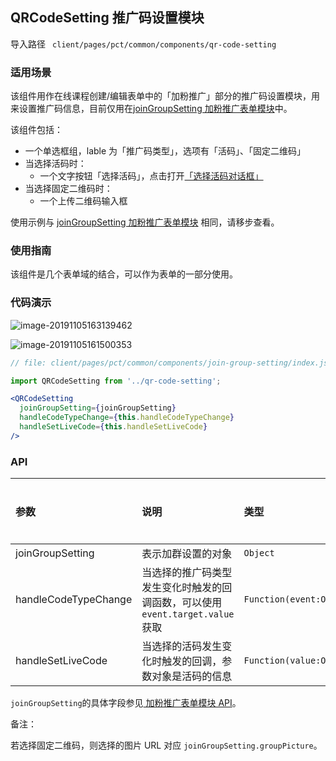 ## QRCodeSetting 推广码设置模块

导入路径 ` client/pages/pct/common/components/qr-code-setting`

### 适用场景

该组件用作在线课程创建/编辑表单中的「加粉推广」部分的推广码设置模块，用来设置推广码信息，目前仅用在[joinGroupSetting 加粉推广表单模块](../join-group-setting)中。


该组件包括：

- 一个单选框组，lable 为「推广码类型」，选项有「活码」、「固定二维码」
- 当选择活码时：
  - 一个文字按钮「选择活码」，点击打开[「选择活码对话框」](../live-code-select-field)
- 当选择固定二维码时：
  - 一个上传二维码输入框  

使用示例与 [joinGroupSetting 加粉推广表单模块](../join-group-setting) 相同，请移步查看。


### 使用指南

该组件是几个表单域的结合，可以作为表单的一部分使用。

### 代码演示

![image-20191105163139462](https://b.yzcdn.cn/plus/one/second/image-20191105163139462.png)


![image-20191105161500353](https://b.yzcdn.cn/plus/one/second/image-20191105161500353.png)


```jsx
// file: client/pages/pct/common/components/join-group-setting/index.jsx

import QRCodeSetting from '../qr-code-setting';

<QRCodeSetting
  joinGroupSetting={joinGroupSetting}
  handleCodeTypeChange={this.handleCodeTypeChange}
  handleSetLiveCode={this.handleSetLiveCode}
/>
```



### API

| 参数                 | 说明                                                         | 类型                     | 默认值 | 是否必填 |
| :------------------- | :----------------------------------------------------------- | :----------------------- | :----- | :------- |
| joinGroupSetting     | 表示加群设置的对象                                           | `Object`                 | 无     | 是       |
| handleCodeTypeChange | 当选择的推广码类型发生变化时触发的回调函数，可以使用`event.target.value`获取 | `Function(event:Object)` | 无     | 是       |
| handleSetLiveCode    | 当选择的活码发生变化时触发的回调，参数对象是活码的信息       | `Function(value:Object)` | 无     | 是       |

`joinGroupSetting`的具体字段参见[ 加粉推广表单模块 API](../join-group-setting#api)。

备注：

若选择固定二维码，则选择的图片 URL  对应 `joinGroupSetting.groupPicture`。



